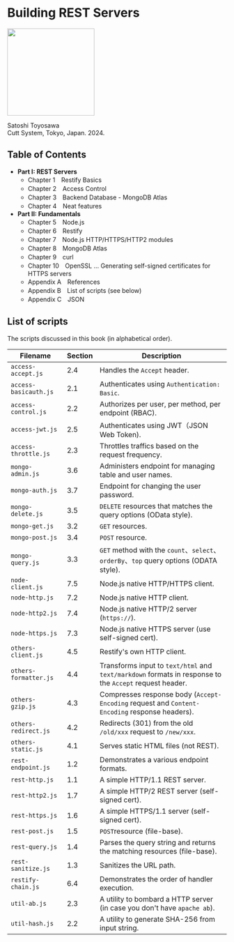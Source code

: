 # Building REST Servers

<!--- 200 x 258 -->
<img src="https://www.cutt.co.jp/book/images/978-4-87783-549-1.png" width="200">

Satoshi Toyosawa  
Cutt System, Tokyo, Japan. 2024.

## Table of Contents

- **Part I: REST Servers**
	- Chapter 1　Restify Basics
    - Chapter 2　Access Control
    - Chapter 3　Backend Database - MongoDB Atlas
    - Chapter 4　Neat features
- **Part II: Fundamentals**
    - Chapter 5　Node.js
    - Chapter 6　Restify
    - Chapter 7　Node.js HTTP/HTTPS/HTTP2 modules
    - Chapter 8　MongoDB Atlas
    - Chapter 9　curl
    - Chapter 10　OpenSSL ... Generating self-signed certificates for HTTPS servers
    - Appendix A　References
    - Appendix B　List of scripts (see below)
    - Appendix C　JSON

## List of scripts

The scripts discussed in this book (in alphabetical order).

Filename | Section | Description
---|---|---
`access-accept.js` | 2.4 | Handles the `Accept` header.
`access-basicauth.js` | 2.1 | Authenticates using `Authentication: Basic`.
`access-control.js` | 2.2 | Authorizes per user, per method, per endpoint (RBAC).
`access-jwt.js` | 2.5 | Authenticates using JWT（JSON Web Token).
`access-throttle.js` | 2.3 | Throttles traffics based on the request frequency.
`mongo-admin.js` | 3.6 | Administers endpoint for managing table and user names.
`mongo-auth.js` | 3.7 | Endpoint for changing the user password.
`mongo-delete.js` | 3.5 | `DELETE` resources that matches the query options (OData style).
`mongo-get.js` | 3.2 | `GET` resources.
`mongo-post.js` | 3.4 | `POST` resource.
`mongo-query.js` | 3.3 | `GET` method with the `count`、`select`、`orderBy`、`top` query options (ODATA style).
`node-client.js` | 7.5 | Node.js native HTTP/HTTPS client.
`node-http.js` | 7.2 | Node.js native HTTP client.
`node-http2.js` | 7.4 | Node.js native HTTP/2 server (`https://`).
`node-https.js` | 7.3 | Node.js native HTTPS server (use self-signed cert).
`others-client.js` | 4.5 | Restify's own HTTP client.
`others-formatter.js` | 4.4 | Transforms input to `text/html` and `text/markdown` formats in response to the `Accept` request header.
`others-gzip.js` | 4.3 | Compresses response body (`Accept-Encoding` request and `Content-Encoding` response headers).
`others-redirect.js` | 4.2 | Redirects (301) from the old `/old/xxx` request to `/new/xxx`.
`others-static.js` | 4.1 | Serves static HTML files (not REST).
`rest-endpoint.js` | 1.2 | Demonstrates a various endpoint formats.
`rest-http.js` | 1.1 | A simple HTTP/1.1 REST server.
`rest-http2.js` | 1.7 | A simple HTTP/2 REST server (self-signed cert).
`rest-https.js` | 1.6 | A simple HTTPS/1.1 server (self-signed cert).
`rest-post.js` | 1.5 | `POST`resource (file-base).
`rest-query.js` | 1.4 | Parses the query string and returns the matching resources (file-base).
`rest-sanitize.js` | 1.3 | Sanitizes the URL path.
`restify-chain.js` | 6.4 | Demonstrates the order of handler execution.
`util-ab.js` | 2.3 | A utility to bombard a HTTP server (in case you don't have `apache ab`).
`util-hash.js` | 2.2 | A utility to generate SHA-256 from input string.
